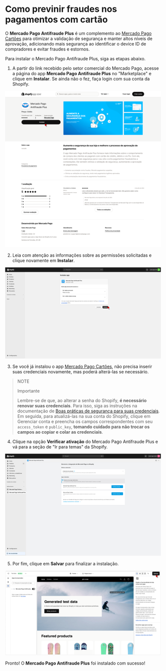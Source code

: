 # Como previnir fraudes nos pagamentos com cartão

O **Mercado Pago Antifraude Plus** é um complemento ao [Mercado Pago Cartões](/developers/pt/docs/shopify/integration-configuration/checkout-cards) para otimizar a validação de segurança e manter altos níveis de aprovação, adicionando mais segurança ao identificar o device ID de compradores e evitar fraudes e estornos.

Para instalar o Mercado Pago Antifraude Plus, siga as etapas abaixo.

1. A partir do link recebido pelo setor comercial do Mercado Pago, acesse a página do app **Mercado Pago Antifraude Plus** no "Marketplace" e clique em **Instalar**. Se ainda não o fez, faça login com sua conta da Shopify.

![antifraude plus 0](/images/shopify/antifraude-plus-0-pt.png)

2. Leia com atenção as informações sobre as permissões solicitadas e clique novamente em **Instalar**.

![antifraude plus 2](/images/shopify/antifraude-plus-2-pt.png)

3. Se você já instalou o app [Mercado Pago Cartões](/developers/pt/docs/shopify/integration-configuration/checkout-cards), não precisa inserir suas credenciais novamente, mas poderá alterá-las se necessário. 

> NOTE
>
> Importante
>
> Lembre-se de que, ao alterar a senha do Shopify, **é necessário renovar suas credenciais**. Para isso, siga as instruções na documentação de [Boas práticas de segurança para suas credenciais](/developers/pt/docs/shopify/best-practices/credentials-best-practices/secure-credentials). Em seguida, para atualizá-las na sua conta do Shopify, clique em Gerenciar conta e preencha os campos correspondentes com seu `access_token` e `public_key`, **tomando cuidado para não trocar os campos ao copiar e colar as credenciais**.

4. Clique na opção **Verificar ativação** do Mercado Pago Antifraude Plus e vá para a seção de "Ir para temas" da Shopify.

![antifraude plus 3](/images/shopify/antifraude-plus-3-pt.png)

5. Por fim, clique em **Salvar** para finalizar a instalação.

![antifraude plus 4](/images/shopify/antifraude-plus-4-pt.png)

Pronto! O **Mercado Pago Antifraude Plus** foi instalado com sucesso!